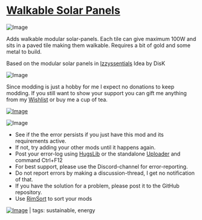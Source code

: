 # [Walkable Solar Panels](https://steamcommunity.com/sharedfiles/filedetails/?id=2511096015)

![Image](https://i.imgur.com/iCj5o7O.png)

Adds walkable modular solar-panels.
Each tile can give maximum 100W and sits in a paved tile making them walkable.
Requires a bit of gold and some metal to build.

Based on the modular solar panels in [Izzyssentials](https://steamcommunity.com/workshop/filedetails/?id=2510322065)
Idea by DisK

![Image](https://i.imgur.com/Ds0rBAD.png)

Since modding is just a hobby for me I expect no donations to keep modding. If you still want to show your support you can gift me anything from my [Wishlist](https://store.steampowered.com/wishlist/id/Mlie) or buy me a cup of tea.

[![Image](https://i.imgur.com/VWG0yff.png)](https://ko-fi.com/G2G55DDYD)

![Image](https://i.imgur.com/5xwDG6H.png)



-  See if the the error persists if you just have this mod and its requirements active.
-  If not, try adding your other mods until it happens again.
-  Post your error-log using [HugsLib](https://steamcommunity.com/workshop/filedetails/?id=818773962) or the standalone [Uploader](https://steamcommunity.com/sharedfiles/filedetails/?id=2873415404) and command Ctrl+F12
-  For best support, please use the Discord-channel for error-reporting.
-  Do not report errors by making a discussion-thread, I get no notification of that.
-  If you have the solution for a problem, please post it to the GitHub repository.
-  Use [RimSort](https://github.com/RimSort/RimSort/releases/latest) to sort your mods

 

[![Image](https://img.shields.io/github/v/release/emipa606/WalkableSolarPanels?label=latest%20version&style=plastic&labelColor=0070cd&color=white)](https://steamcommunity.com/sharedfiles/filedetails/changelog/2511096015) | tags:  sustainable,  energy
